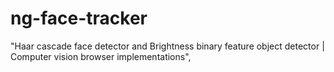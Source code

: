 # ng-face-tracker
"Haar cascade face detector and Brightness binary feature object detector | Computer vision browser implementations",
